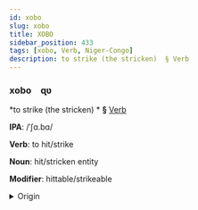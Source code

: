 ```yaml
---
id: xobo
slug: xobo
title: XOBO
sidebar_position: 433
tags: [xobo, Verb, Niger-Congo]
description: to strike (the stricken)  § Verb
---
```


### xobo&emsp;<span kind="abugida">ɋʋ</span>

*to strike (the stricken) * **§** [Verb](../../tags/Verb)

**IPA**: /ˈʃɑ.bɑ/

**Verb**: to hit/strike

**Noun**: hit/stricken entity

**Modifier**: hittable/strikeable

<details>
    <summary>Origin</summary>
    Sesotho shapa /ʃa.pa/<br/>
    <em>Niger-Congo Language Family</em>
</details>